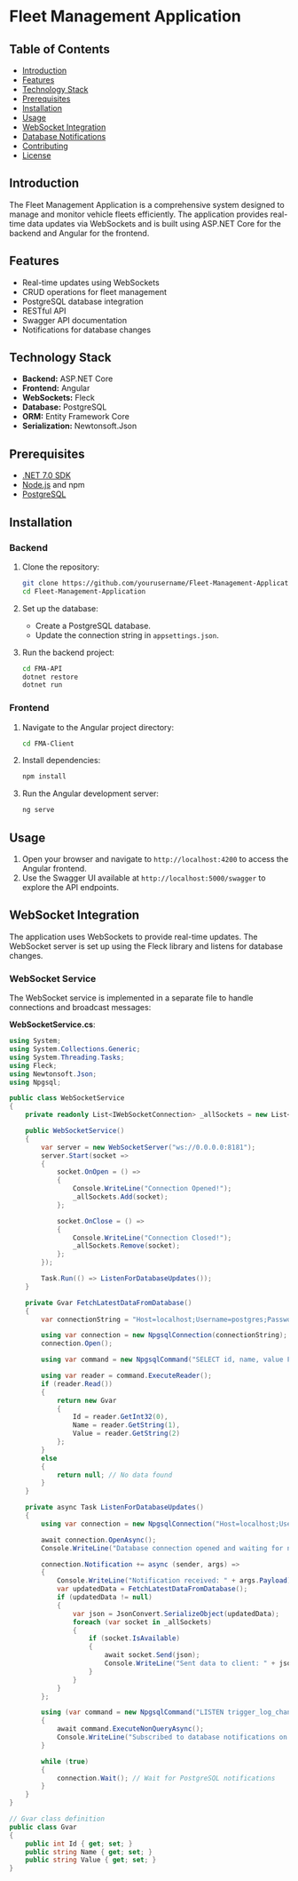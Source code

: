 # Fleet Management Application

## Table of Contents
- [Introduction](#introduction)
- [Features](#features)
- [Technology Stack](#technology-stack)
- [Prerequisites](#prerequisites)
- [Installation](#installation)
- [Usage](#usage)
- [WebSocket Integration](#websocket-integration)
- [Database Notifications](#database-notifications)
- [Contributing](#contributing)
- [License](#license)

## Introduction
The Fleet Management Application is a comprehensive system designed to manage and monitor vehicle fleets efficiently. The application provides real-time data updates via WebSockets and is built using ASP.NET Core for the backend and Angular for the frontend.

## Features
- Real-time updates using WebSockets
- CRUD operations for fleet management
- PostgreSQL database integration
- RESTful API
- Swagger API documentation
- Notifications for database changes

## Technology Stack
- **Backend:** ASP.NET Core
- **Frontend:** Angular
- **WebSockets:** Fleck
- **Database:** PostgreSQL
- **ORM:** Entity Framework Core
- **Serialization:** Newtonsoft.Json

## Prerequisites
- [.NET 7.0 SDK](https://dotnet.microsoft.com/download/dotnet/7.0)
- [Node.js](https://nodejs.org/) and npm
- [PostgreSQL](https://www.postgresql.org/)

## Installation

### Backend

1. Clone the repository:
    ```sh
    git clone https://github.com/yourusername/Fleet-Management-Application.git
    cd Fleet-Management-Application
    ```

2. Set up the database:
    - Create a PostgreSQL database.
    - Update the connection string in `appsettings.json`.

3. Run the backend project:
    ```sh
    cd FMA-API
    dotnet restore
    dotnet run
    ```

### Frontend

1. Navigate to the Angular project directory:
    ```sh
    cd FMA-Client
    ```

2. Install dependencies:
    ```sh
    npm install
    ```

3. Run the Angular development server:
    ```sh
    ng serve
    ```

## Usage
1. Open your browser and navigate to `http://localhost:4200` to access the Angular frontend.
2. Use the Swagger UI available at `http://localhost:5000/swagger` to explore the API endpoints.

## WebSocket Integration
The application uses WebSockets to provide real-time updates. The WebSocket server is set up using the Fleck library and listens for database changes.

### WebSocket Service
The WebSocket service is implemented in a separate file to handle connections and broadcast messages:

**WebSocketService.cs**:
```csharp
using System;
using System.Collections.Generic;
using System.Threading.Tasks;
using Fleck;
using Newtonsoft.Json;
using Npgsql;

public class WebSocketService
{
    private readonly List<IWebSocketConnection> _allSockets = new List<IWebSocketConnection>();

    public WebSocketService()
    {
        var server = new WebSocketServer("ws://0.0.0.0:8181");
        server.Start(socket =>
        {
            socket.OnOpen = () =>
            {
                Console.WriteLine("Connection Opened!");
                _allSockets.Add(socket);
            };

            socket.OnClose = () =>
            {
                Console.WriteLine("Connection Closed!");
                _allSockets.Remove(socket);
            };
        });

        Task.Run(() => ListenForDatabaseUpdates());
    }

    private Gvar FetchLatestDataFromDatabase()
    {
        var connectionString = "Host=localhost;Username=postgres;Password=1234567899as;Database=eleenkmail_fms"; // Replace with your actual connection string

        using var connection = new NpgsqlConnection(connectionString);
        connection.Open();

        using var command = new NpgsqlCommand("SELECT id, name, value FROM RouteHistory ORDER BY id DESC LIMIT 1", connection);

        using var reader = command.ExecuteReader();
        if (reader.Read())
        {
            return new Gvar
            {
                Id = reader.GetInt32(0),
                Name = reader.GetString(1),
                Value = reader.GetString(2)
            };
        }
        else
        {
            return null; // No data found
        }
    }

    private async Task ListenForDatabaseUpdates()
    {
        using var connection = new NpgsqlConnection("Host=localhost;Username=postgres;Password=1234567899as;Database=eleenkmail_fms"); // Replace with your actual connection string

        await connection.OpenAsync();
        Console.WriteLine("Database connection opened and waiting for notifications.");

        connection.Notification += async (sender, args) =>
        {
            Console.WriteLine("Notification received: " + args.Payload);
            var updatedData = FetchLatestDataFromDatabase();
            if (updatedData != null)
            {
                var json = JsonConvert.SerializeObject(updatedData);
                foreach (var socket in _allSockets)
                {
                    if (socket.IsAvailable)
                    {
                        await socket.Send(json);
                        Console.WriteLine("Sent data to client: " + json);
                    }
                }
            }
        };

        using (var command = new NpgsqlCommand("LISTEN trigger_log_changes;", connection))
        {
            await command.ExecuteNonQueryAsync();
            Console.WriteLine("Subscribed to database notifications on channel 'trigger_log_changes'.");
        }

        while (true)
        {
            connection.Wait(); // Wait for PostgreSQL notifications
        }
    }
}

// Gvar class definition
public class Gvar
{
    public int Id { get; set; }
    public string Name { get; set; }
    public string Value { get; set; }
}
